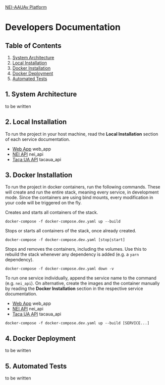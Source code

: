 [NEI-AAUAv Platform](../README.md)

# Developers Documentation

## Table of Contents

1. [System Architecture](#1-system-architecture)
2. [Local Installation](#2-local-installation)
3. [Docker Installation](#3-docker-installation)
4. [Docker Deployment](#4-docker-deployment)
5. [Automated Tests](#5-automated-tests)

## 1. System Architecture
 to be written
<!-- TODO: complete -->

## 2. Local Installation

To run the project in your host machine, read the **Local Installation** section of each service documentation.

- [Web App](../frontend/README.md#local-installation) web_app
- [NEI API](../backend/README.md#local-installation) nei_api
- [Taça UA API](../tacaua-service/README.md#local-installation) tacaua_api

## 3. Docker Installation

To run the project in docker containers, run the following commands. These will create and run the entire stack, meaning every service, in development mode. Since the containers are using bind mounts, every modification in your code will be triggered on the fly.

Creates and starts all containers of the stack.
```
docker-compose -f docker-compose.dev.yaml up --build
```

Stops or starts all containers of the stack, once already created.
```
docker-compose -f docker-compose.dev.yaml [stop|start]
```

Stops and removes the containers, including the volumes. Use this to rebuild the stack whenever any dependency is added (e.g. a `yarn` dependency).
```
docker-compose -f docker-compose.dev.yaml down -v
```

To run one service individually, append the service name to the command (e.g. `nei_api`). On alternative, create the images and the container manually by reading the **Docker Installation** section in the respective service documentation.
- [Web App](../frontend/README.md#docker-installation) web_app
- [NEI API](../backend/README.md#docker-installation) nei_api
- [Taça UA API](../tacaua-service/README.md#docker-installation) tacaua_api
```
docker-compose -f docker-compose.dev.yaml up --build [SERVICE...]
```

## 4. Docker Deployment
 to be written
<!-- TODO: complete -->


## 5. Automated Tests
 to be written
<!-- TODO: complete -->

